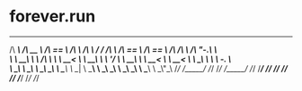 # forever.run


 ______   ______     ______     ______     __   __   ______     ______     ______     __  __     __   __    
/\  ___\ /\  __ \   /\  == \   /\  ___\   /\ \ / /  /\  ___\   /\  == \   /\  == \   /\ \/\ \   /\ "-.\ \   
\ \  __\ \ \ \/\ \  \ \  __<   \ \  __\   \ \ \'/   \ \  __\   \ \  __<   \ \  __<   \ \ \_\ \  \ \ \-.  \  
 \ \_\    \ \_____\  \ \_\ \_\  \ \_____\  \ \__|    \ \_____\  \ \_\ \_\  \ \_\ \_\  \ \_____\  \ \_\\"\_\ 
  \/_/     \/_____/   \/_/ /_/   \/_____/   \/_/      \/_____/   \/_/ /_/   \/_/ /_/   \/_____/   \/_/ \/_/ 
                                                                                                            

